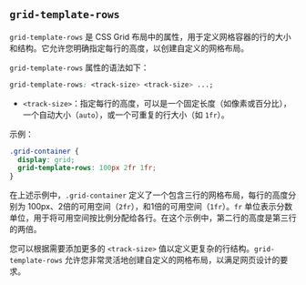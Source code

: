 ## `grid-template-rows`

`grid-template-rows` 是 CSS Grid 布局中的属性，用于定义网格容器的行的大小和结构。它允许您明确指定每行的高度，以创建自定义的网格布局。

`grid-template-rows` 属性的语法如下：

```css
grid-template-rows: <track-size> <track-size> ...;
```

- `<track-size>`：指定每行的高度，可以是一个固定长度（如像素或百分比），一个自动大小（`auto`），或一个可重复的行大小（如 `1fr`）。

示例：

```css
.grid-container {
  display: grid;
  grid-template-rows: 100px 2fr 1fr;
}
```

在上述示例中，`.grid-container` 定义了一个包含三行的网格布局，每行的高度分别为 100px、2倍的可用空间（`2fr`），和1倍的可用空间（`1fr`）。`fr` 单位表示分数单位，用于将可用空间按比例分配给各行。在这个示例中，第二行的高度是第三行的两倍。

您可以根据需要添加更多的 `<track-size>` 值以定义更复杂的行结构。`grid-template-rows` 允许您非常灵活地创建自定义的网格布局，以满足网页设计的要求。